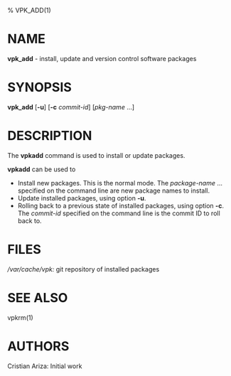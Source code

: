 % VPK_ADD(1)

# NAME

**vpk_add** - install, update and version control software packages

# SYNOPSIS

**vpk_add** [**-u**] [**-c** *commit-id*] [*pkg-name* ...]

# DESCRIPTION

The **vpkadd** command is used to install or update packages.

**vpkadd** can be used to

* Install new packages. This is the normal mode. The  *package-name* ... specified on the command line are new package names to install.
* Update installed packages, using option **-u**.
* Rolling back to a previous state of installed packages, using option **-c**. The *commit-id* specified on the command line is the commit ID to roll back to.

# FILES

*/var/cache/vpk:* git repository of installed packages

# SEE ALSO

vpkrm(1)

# AUTHORS

Cristian Ariza: Initial work